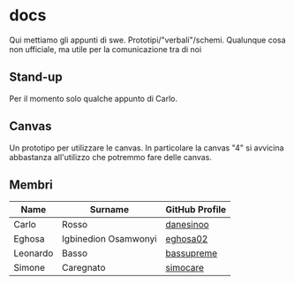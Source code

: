 # docs
Qui mettiamo gli appunti di swe. Prototipi/"verbali"/schemi. Qualunque cosa 
non ufficiale, ma utile per la comunicazione tra di noi

## Stand-up

Per il momento solo qualche appunto di Carlo.

## Canvas

Un prototipo per utilizzare le canvas. In particolare la canvas "4" si avvicina
abbastanza all'utilizzo che potremmo fare delle canvas.

## Membri

| Name | Surname | GitHub Profile |
| - | - | - |
| Carlo | Rosso | [danesinoo](https://github.com/danesinoo) |
| Eghosa | Igbinedion Osamwonyi | [eghosa02](https://github.com/eghosa02) |
| Leonardo | Basso | [bassupreme](https://github.com/bassupreme) |
| Simone | Caregnato | [simocare](https://github.com/simocare) |
